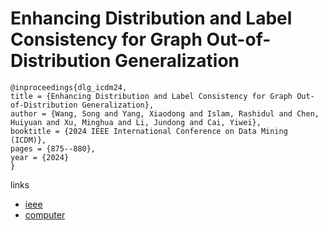 # Enhancing Distribution and Label Consistency for Graph Out-of-Distribution Generalization

```
@inproceedings{dlg_icdm24,
title = {Enhancing Distribution and Label Consistency for Graph Out-of-Distribution Generalization},
author = {Wang, Song and Yang, Xiaodong and Islam, Rashidul and Chen, Huiyuan and Xu, Minghua and Li, Jundong and Cai, Yiwei},
booktitle = {2024 IEEE International Conference on Data Mining (ICDM)},
pages = {875--880},
year = {2024}
}
```

links
- [ieee](https://doi.org/10.1109/ICDM59182.2024.00108)
- [computer](https://doi.ieeecomputersociety.org/10.1109/ICDM59182.2024.00108)
